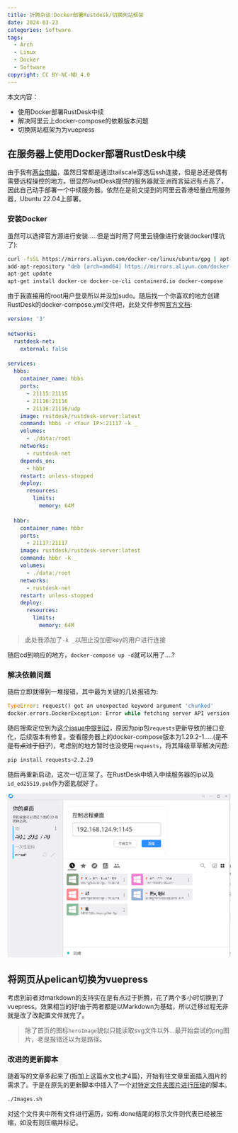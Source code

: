 ```yaml
---
title: 折腾杂谈:Docker部署Rustdesk/切换网站框架
date: 2024-03-23
categories: Software
tags:
  - Arch
  - Linux
  - Docker
  - Software
copyright: CC BY-NC-ND 4.0
---
```


本文内容：
- 使用Docker部署RustDesk中续
- 解决阿里云上docker-compose的依赖版本问题
- 切换网站框架为为vuepress

<!-- more -->

## 在服务器上使用Docker部署RustDesk中续

由于我有[两台电脑](https://blog.menghuan1918.com/intro.html)，虽然日常都是通过tailscale穿透后ssh连接，但是总还是偶有需要远程操控的地方。很显然RustDesk提供的服务器就亚洲而言延迟有点高了，因此自己动手部署一个中续服务器。依然在是前文提到的阿里云香港轻量应用服务器，Ubuntu 22.04上部署。

### 安装Docker

虽然可以选择官方源进行安装.....但是当时用了阿里云镜像进行安装docker(埋坑了):

```bash
curl -fsSL https://mirrors.aliyun.com/docker-ce/linux/ubuntu/gpg | apt-key add -
add-apt-repository "deb [arch=amd64] https://mirrors.aliyun.com/docker-ce/linux/ubuntu $(lsb_release -cs) stable"
apt-get update
apt-get install docker-ce docker-ce-cli containerd.io docker-compose
```

由于我直接用的root用户登录所以并没加sudo。随后找一个你喜欢的地方创建RustDesk的docker-compose.yml文件吧，此处文件参照[官方文档](https://rustdesk.com/docs/zh-cn/self-host/rustdesk-server-oss/install/):

```yml
version: '3'

networks:
  rustdesk-net:
    external: false

services:
  hbbs:
    container_name: hbbs
    ports:
      - 21115:21115
      - 21116:21116
      - 21116:21116/udp
    image: rustdesk/rustdesk-server:latest
    command: hbbs -r <Your IP>:21117 -k _
    volumes:
      - ./data:/root
    networks:
      - rustdesk-net
    depends_on:
      - hbbr
    restart: unless-stopped
    deploy:
      resources:
        limits:
          memory: 64M

  hbbr:
    container_name: hbbr
    ports:
      - 21117:21117
    image: rustdesk/rustdesk-server:latest
    command: hbbr -k _
    volumes:
      - ./data:/root
    networks:
      - rustdesk-net
    restart: unless-stopped
    deploy:
      resources:
        limits:
          memory: 64M
```

>此处我添加了`-k _`以阻止没加密key的用户进行连接

随后cd到响应的地方，`docker-compose up -d`就可以用了....?

### 解决依赖问题

随后立即就得到一堆报错，其中最为关键的几处报错为:

```python
TypeError: request() got an unexpected keyword argument 'chunked'
docker.errors.DockerException: Error while fetching server API version: request() got an unexpected keyword argument 'chunked'
```

随后搜索定位到为[这个issue中提到过](https://github.com/docker/docker-py/issues/3113?utm_source=pocket_saves)，原因为pip包`requests`更新导致的接口变化，后续版本有修复。查看服务器上的docker-compose版本为1.29.2-1.....(~~是不是有点过于旧了~~)，考虑别的地方暂时也没使用`requests`，将其降级草草解决问题:

```bash
pip install requests<2.2.29
```
随后再重新启动，这次一切正常了。在RustDesk中填入中续服务器的ip以及`id_ed25519.pub`作为密匙就好了。

![rustdesk连接上中续服务器的样子](../images/4/rustdesk.png)

## 将网页从pelican切换为vuepress

考虑到前者对markdown的支持实在是有点过于折腾，花了两个多小时切换到了vuepress。效果相当的好!由于两者都是以Markdown为基础，所以迁移过程无非就是改了改配置文件就完了。

> 除了首页的图标`heroImage`貌似只能读取svg文件以外...最开始尝试的png图片，老是报错还以为是路径。

### 改进的更新脚本

随着写的文章多起来了(指加上这篇水文也才4篇)，开始有往文章里面插入图片的需求了。于是在原先的更新脚本中插入了一个[对特定文件夹图片进行压缩](https://github.com/Menghuan1918/WebPage/blob/main/Images.sh)的脚本。

```bash
./Images.sh
```

对这个文件夹中所有文件进行遍历，如有.done结尾的标示文件则代表已经被压缩，如没有则压缩并标记。